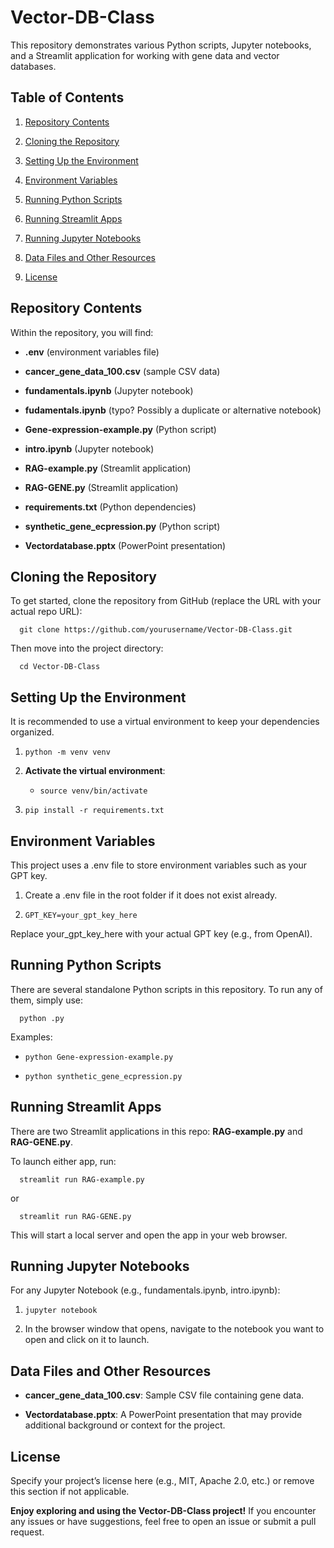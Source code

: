 Vector-DB-Class
===============

This repository demonstrates various Python scripts, Jupyter notebooks, and a Streamlit application for working with gene data and vector databases.

Table of Contents
-----------------

1.  [Repository Contents](#repository-contents)
    
2.  [Cloning the Repository](#cloning-the-repository)
    
3.  [Setting Up the Environment](#setting-up-the-environment)
    
4.  [Environment Variables](#environment-variables)
    
5.  [Running Python Scripts](#running-python-scripts)
    
6.  [Running Streamlit Apps](#running-streamlit-apps)
    
7.  [Running Jupyter Notebooks](#running-jupyter-notebooks)
    
8.  [Data Files and Other Resources](#data-files-and-other-resources)
    
9.  [License](#license)
    

Repository Contents
-------------------

Within the repository, you will find:

*   **.env** (environment variables file)
    
*   **cancer\_gene\_data\_100.csv** (sample CSV data)
    
*   **fundamentals.ipynb** (Jupyter notebook)
    
*   **fudamentals.ipynb** (typo? Possibly a duplicate or alternative notebook)
    
*   **Gene-expression-example.py** (Python script)
    
*   **intro.ipynb** (Jupyter notebook)
    
*   **RAG-example.py** (Streamlit application)
    
*   **RAG-GENE.py** (Streamlit application)
    
*   **requirements.txt** (Python dependencies)
    
*   **synthetic\_gene\_ecpression.py** (Python script)
    
*   **Vectordatabase.pptx** (PowerPoint presentation)
    

Cloning the Repository
----------------------

To get started, clone the repository from GitHub (replace the URL with your actual repo URL):

`   git clone https://github.com/yourusername/Vector-DB-Class.git   `

Then move into the project directory:

`   cd Vector-DB-Class   `

Setting Up the Environment
--------------------------

It is recommended to use a virtual environment to keep your dependencies organized.

1.  `python -m venv venv`
    
2.  **Activate the virtual environment**:
    
    *   `source venv/bin/activate`
        
        
3.  `pip install -r requirements.txt`
    

Environment Variables
---------------------

This project uses a .env file to store environment variables such as your GPT key.

1.  Create a .env file in the root folder if it does not exist already.
    
2.  `GPT_KEY=your_gpt_key_here`
    

Replace your\_gpt\_key\_here with your actual GPT key (e.g., from OpenAI).

Running Python Scripts
----------------------

There are several standalone Python scripts in this repository. To run any of them, simply use:

`   python .py   `

Examples:

*   `python Gene-expression-example.py`
    
*   `python synthetic_gene_ecpression.py`
    

Running Streamlit Apps
----------------------

There are two Streamlit applications in this repo: **RAG-example.py** and **RAG-GENE.py**.

To launch either app, run:

`   streamlit run RAG-example.py   `

or

`   streamlit run RAG-GENE.py   `

This will start a local server and open the app in your web browser.

Running Jupyter Notebooks
-------------------------

For any Jupyter Notebook (e.g., fundamentals.ipynb, intro.ipynb):

1.  `jupyter notebook`
    
2.  In the browser window that opens, navigate to the notebook you want to open and click on it to launch.
    

Data Files and Other Resources
------------------------------

*   **cancer\_gene\_data\_100.csv**: Sample CSV file containing gene data.
    
*   **Vectordatabase.pptx**: A PowerPoint presentation that may provide additional background or context for the project.
    

License
-------

Specify your project’s license here (e.g., MIT, Apache 2.0, etc.) or remove this section if not applicable.

**Enjoy exploring and using the Vector-DB-Class project!** If you encounter any issues or have suggestions, feel free to open an issue or submit a pull request.
